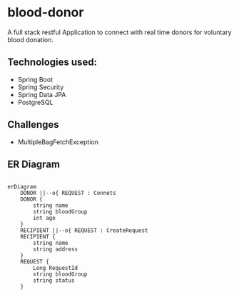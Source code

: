# blood-donor

A full stack restful Application to connect with real time donors for voluntary blood donation.

## Technologies used:

- Spring Boot
- Spring Security
- Spring Data JPA
- PostgreSQL

## Challenges

- MultipleBagFetchException

## ER Diagram

```mermaid

erDiagram
    DONOR ||--o{ REQUEST : Connets
    DONOR {
        string name
        string bloodGroup
        int age
    }
    RECIPIENT ||--o{ REQUEST : CreateRequest
    RECIPIENT {
        string name
        string address
    }
    REQUEST {
        Long RequestId
        string bloodGroup
        string status
    }
```

